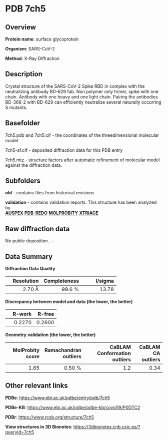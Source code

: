 # PDB 7ch5

## Overview

**Protein name**: surface glycoprotein

**Organism**: SARS-CoV-2

**Method**: X-Ray Diffraction

## Description

Crystal structure of the SARS-CoV-2 Spike RBD in complex with the neutralizing antibody BD-629 fab. Non polymer only trimer, spike with one chain. Antibody with one heavy and one light chain. Pairing the antibodies BD-368-2 with BD-629 can efficiently neutralize several naturally occurring S mutants. 

## Basefolder

7ch5.pdb and 7ch5.cif - the coordinates of the threedimensional molecular model

7ch5-sf.cif - deposited diffraction data for this PDB entry

7ch5.mtz - structure factors after automatic refinement of molecular model against the diffraction data.

## Subfolders



**old** - contains files from historical revisions

**validation** - contains validation reports. This structure has been analyzed by <br>[**AUSPEX**](https://github.com/thorn-lab/coronavirus_structural_task_force/tree/master/pdb/surface_glycoprotein/SARS-CoV-2/7ch5/validation/auspex) [**PDB-REDO**](https://github.com/thorn-lab/coronavirus_structural_task_force/tree/master/pdb/surface_glycoprotein/SARS-CoV-2/7ch5/validation/pdb-redo) [**MOLPROBITY**](https://github.com/thorn-lab/coronavirus_structural_task_force/tree/master/pdb/surface_glycoprotein/SARS-CoV-2/7ch5/validation/molprobity) [**XTRIAGE**](https://github.com/thorn-lab/coronavirus_structural_task_force/blob/master/pdb/surface_glycoprotein/SARS-CoV-2/7ch5/validation/Xtriage_output.log)   



## Raw diffraction data

No public deposition. --<br> 

## Data Summary
**Diffraction Data Quality**

|   | Resolution | Completeness| I/sigma |
|---|-------------:|----------------:|--------------:|
|   |2.70 Å|99.6  %|<img width=50/>13.78|

**Discrepancy between model and data (the lower, the better)**

|   | **R-work**| **R-free**   
|---|-------------:|----------------:|           
||  0.2270|  0.2600|

**Geometry validation (the lower, the better)**

|   |**MolProbity<br>score**| **Ramachandran<br>outliers** | **CaBLAM<br>Conformation outliers** | **CaBLAM<br>CA outliers** |
|---|-------------:|----------------:|----------------:|----------------:|
||  1.65|  0.50 %|1.2|0.34|

 

 



## Other relevant links 
**PDBe**:  https://www.ebi.ac.uk/pdbe/entry/pdb/7ch5

**PDBe-KB**: https://www.ebi.ac.uk/pdbe/pdbe-kb/covid19/P0DTC2 
 
**PDBr**: https://www.rcsb.org/structure/7ch5 

**View structures in 3D Bionotes**: https://3dbionotes.cnb.csic.es/?queryId=7ch5

